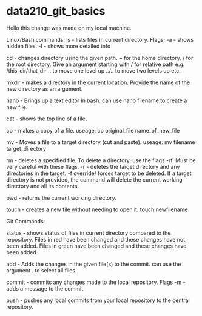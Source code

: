 # data210_git_basics

Hello this change was made on my local machine.

Linux/Bash commands:
ls - lists files in current directory. Flags; -a - shows hidden files. -l - shows more detailed info

cd - changes directory using the given path. ~ for the home directory. / for the root directory. Give an argument starting with / for relative path e.g. /this_dir/that_dir
.. to move one level up ../.. to move two levels up etc.

mkdir - makes a directory in the current location. Provide the name of the new directory as an argument.

nano - Brings up a text editor in bash. can use nano filename to create a new file.

cat - shows the top line of a file.

cp - makes a copy of a file. useage: cp original_file name_of_new_file

mv - Moves a file to a target directory (cut and paste). useage: mv filename target_directory

rm - deletes a specified file. To delete a directory,  use the flags -rf. Must be very careful with these flags. -r - deletes the target directory and any directories in the target.
-f override/ forces target to be deleted. If a target directory is not provided, the command will delete the current working directory and all its contents.

pwd - returns the current working directory.

touch - creates a new file without needing to open it. touch newfilename

Git Commands:

status - shows status of files in current directory compared to the repository. Files in red have been changed and these changes have not been added. Files in green have been changed
and these changes have been added.

add - Adds the changes in the given file(s) to the commit. can use the argument . to select all files.

commit - commits any changes made to the local repository. Flags -m - adds a message to the commit

push - pushes any local commits from your local repository to the central repository. 